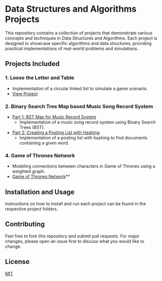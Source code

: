 # Data Structures and Algorithms Projects

This repository contains a collection of projects that demonstrate various concepts and techniques in Data Structures and Algorithms. Each project is designed to showcase specific algorithms and data structures, providing practical implementations of real-world problems and simulations.

## Projects Included

### 1. Loose the Letter and Table
- Implementation of a circular linked list to simulate a game scenario.
- [View Project](https://github.com/obd-79/DSA-Projects/tree/main/project-1-loose-the-letter)

### 2. Binary Search Tree Map based Music Song Record System
- [Part 1: BST Map for Music Record System](https://github.com/obd-79/DSA-Projects/tree/main/Music%20Song%20Record%20System/Project2part1)
  - Implementation of a music song record system using Binary Search Trees (BST).
- [Part 2: Creating a Posting List with Hashing](https://github.com/obd-79/DSA-Projects/tree/main/Music%20Song%20Record%20System/project2part2)
  - Implementation of a posting list with hashing to find documents containing a given word.
### 4. Game of Thrones Network
- Modeling connections between characters in Game of Thrones using a weighted graph.
- [Game of Thrones Network](https://github.com/obd-79/DSA-Projects/tree/main/Game-of-Thrones-Network/Project%203)**

## Installation and Usage

Instructions on how to install and run each project can be found in the respective project folders.

## Contributing

Feel free to fork this repository and submit pull requests. For major changes, please open an issue first to discuss what you would like to change.

## License

[MIT](LICENSE.md)
